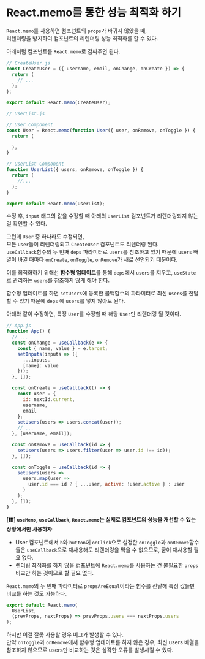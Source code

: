# React.memo를 통한 성능 최적화 하기 

`React.memo`를 사용하면 컴포넌트의 `props`가 바뀌지 않았을 때,     
리렌더링을 방지하여 컴포넌트의 리렌더링 성능 최적화를 할 수 있다. 


아래처럼 컴포넌트를 `React.memo`로 감싸주면 된다. 

```js
// CreateUser.js
const CreateUser = ({ username, email, onChange, onCreate }) => {
  return (
    // ...
  );
};

export default React.memo(CreateUser);
```

```js
// UserList.js

// User Component
const User = React.memo(function User({ user, onRemove, onToggle }) {
  return (

  );
}

// UserList Component
function UserList({ users, onRemove, onToggle }) {
  return ( 
    //... 
  );
}

export default React.memo(UserList);
```

수정 후, `input` 태그의 값을 수정할 때 아래의 `UserList` 컴포넌트가 리렌더링되지 않는 걸 확인할 수 있다. 

그런데 `User` 중 하나라도 수정되면,    
모든 `User`들이 리렌더링되고 `CreateUser` 컴포넌트도 리렌더링 된다.   
`useCallback`함수의 두 번째 `deps` 파라미터로 `users`를 참조하고 있기 때문에 `users` 배열이 바뀔 때마다 `onCreate`, `onToggle`, `onRemove`가 새로 선언되기 때문이다.    

이를 최적화하기 위해선 **함수형 업데이트**를 통해 `deps`에서 `users`를 지우고, `useState`로 관리하는 `users`를 참조하지 않게 해야 한다.

함수형 업데이트를 하면 `setUsers`에 등록한 콜백함수의 파라미터로 최신 `users`를 전달할 수 있기 때문에 `deps` 에 `users`를 넣지 않아도 된다. 


아래와 같이 수정하면, 특정 `User`를 수정할 때 해당 `User`만 리렌더링 될 것이다. 

```js
// App.js
function App() {
  // ...
  const onChange = useCallback(e => {
    const { name, value } = e.target;
    setInputs(inputs => ({
      ...inputs,
      [name]: value
    }));
  }, []);

  const onCreate = useCallback(() => {
    const user = {
      id: nextId.current,
      username,
      email
    };
    setUsers(users => users.concat(user));
    // ...
  }, [username, email]);

  const onRemove = useCallback(id => {
    setUsers(users => users.filter(user => user.id !== id));
  }, []);

  const onToggle = useCallback(id => {
    setUsers(users =>
      users.map(user =>
        user.id === id ? { ...user, active: !user.active } : user
      )
    );
  }, []);
}
```


**[❗❗❗] `useMemo`, `useCallback`, `React.memo`는 실제로 컴포넌트의 성능을 개선할 수 있는 상황에서만 사용하자**   
- User 컴포넌트에서 `b`와 `button`에 `onClick`으로 설정한 `onToggle`과 `onRemove`함수들은 `useCallback`으로 재사용해도 리렌더링을 막을 수 없으므로, 굳이 재사용할 필요 없다. 
- 렌더링 최적화를 하지 않을 컴포넌트에 `React.memo`를 사용하는 건 불필요한 `props` 비교만 하는 것이므로 할 필요 없다. 


`React.memo`의 두 번째 파라미터로 `propsAreEqual`이라는 함수를 전달해 특정 값들만 비교를 하는 것도 가능하다.    

```js
export default React.memo(
  UserList,
  (prevProps, nextProps) => prevProps.users === nextProps.users
);
```

하지만 이걸 잘못 사용할 경우 버그가 발생할 수 있다.      
만약 `onToggle`과 `onRemove`에서 함수형 업데이트를 하지 않은 경우, 최신 users 배열을 참조하지 않으므로 users만 비교하는 것은 심각한 오류를 발생시킬 수 있다. 


